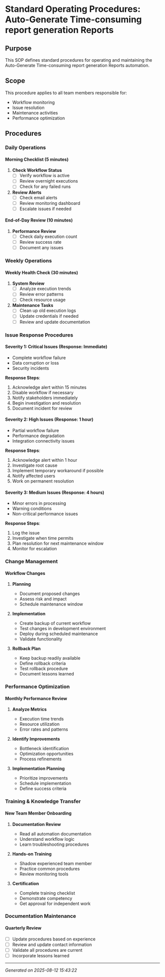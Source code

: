 # Standard Operating Procedures: Auto-Generate Time-consuming report generation Reports

## Purpose

This SOP defines standard procedures for operating and maintaining the Auto-Generate Time-consuming report generation Reports automation.

## Scope

This procedure applies to all team members responsible for:
- Workflow monitoring
- Issue resolution
- Maintenance activities
- Performance optimization

## Procedures

### Daily Operations

#### Morning Checklist (5 minutes)
1. **Check Workflow Status**
   - [ ] Verify workflow is active
   - [ ] Review overnight executions
   - [ ] Check for any failed runs

2. **Review Alerts**
   - [ ] Check email alerts
   - [ ] Review monitoring dashboard
   - [ ] Escalate issues if needed

#### End-of-Day Review (10 minutes)
1. **Performance Review**
   - [ ] Check daily execution count
   - [ ] Review success rate
   - [ ] Document any issues

### Weekly Operations

#### Weekly Health Check (30 minutes)
1. **System Review**
   - [ ] Analyze execution trends
   - [ ] Review error patterns
   - [ ] Check resource usage

2. **Maintenance Tasks**
   - [ ] Clean up old execution logs
   - [ ] Update credentials if needed
   - [ ] Review and update documentation

### Issue Response Procedures

#### Severity 1: Critical Issues (Response: Immediate)
- Complete workflow failure
- Data corruption or loss
- Security incidents

**Response Steps**:
1. Acknowledge alert within 15 minutes
2. Disable workflow if necessary
3. Notify stakeholders immediately
4. Begin investigation and resolution
5. Document incident for review

#### Severity 2: High Issues (Response: 1 hour)
- Partial workflow failure
- Performance degradation
- Integration connectivity issues

**Response Steps**:
1. Acknowledge alert within 1 hour
2. Investigate root cause
3. Implement temporary workaround if possible
4. Notify affected users
5. Work on permanent resolution

#### Severity 3: Medium Issues (Response: 4 hours)
- Minor errors in processing
- Warning conditions
- Non-critical performance issues

**Response Steps**:
1. Log the issue
2. Investigate when time permits
3. Plan resolution for next maintenance window
4. Monitor for escalation

### Change Management

#### Workflow Changes
1. **Planning**
   - Document proposed changes
   - Assess risk and impact
   - Schedule maintenance window

2. **Implementation**
   - Create backup of current workflow
   - Test changes in development environment
   - Deploy during scheduled maintenance
   - Validate functionality

3. **Rollback Plan**
   - Keep backup readily available
   - Define rollback criteria
   - Test rollback procedure
   - Document lessons learned

### Performance Optimization

#### Monthly Performance Review
1. **Analyze Metrics**
   - Execution time trends
   - Resource utilization
   - Error rates and patterns

2. **Identify Improvements**
   - Bottleneck identification
   - Optimization opportunities
   - Process refinements

3. **Implementation Planning**
   - Prioritize improvements
   - Schedule implementation
   - Define success criteria

### Training & Knowledge Transfer

#### New Team Member Onboarding
1. **Documentation Review**
   - Read all automation documentation
   - Understand workflow logic
   - Learn troubleshooting procedures

2. **Hands-on Training**
   - Shadow experienced team member
   - Practice common procedures
   - Review monitoring tools

3. **Certification**
   - Complete training checklist
   - Demonstrate competency
   - Get approval for independent work

### Documentation Maintenance

#### Quarterly Review
- [ ] Update procedures based on experience
- [ ] Review and update contact information
- [ ] Validate all procedures are current
- [ ] Incorporate lessons learned

---
*Generated on 2025-08-12 15:43:22*
